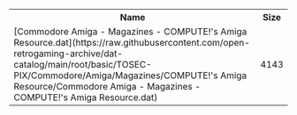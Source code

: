 <table>
<tr><th>Name</th><th>Size</th></tr>
<tr><td>
[Commodore Amiga - Magazines - COMPUTE!'s Amiga Resource.dat](https://raw.githubusercontent.com/open-retrogaming-archive/dat-catalog/main/root/basic/TOSEC-PIX/Commodore/Amiga/Magazines/COMPUTE!'s Amiga Resource/Commodore Amiga - Magazines - COMPUTE!'s Amiga Resource.dat)
</td><td>4143</td></tr>
</table>
